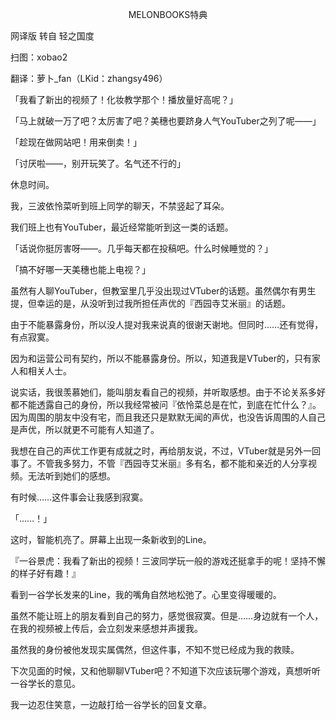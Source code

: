 <p align="center">MELONBOOKS特典</p>

网译版 转自 轻之国度

扫图：xobao2

翻译：萝卜_fan（LKid：zhangsy496）

「我看了新出的视频了！化妆教学那个！播放量好高呢？」

「马上就破一万了吧？太厉害了吧？美穗也要跻身人气YouTuber之列了呢——」

「趁现在做网站吧！用来倒卖！」

「讨厌啦——，别开玩笑了。名气还不行的」

休息时间。

我，三波依怜菜听到班上同学的聊天，不禁竖起了耳朵。

我们班上也有YouTuber，最近经常能听到这一类的话题。

「话说你挺厉害呀——。几乎每天都在投稿吧。什么时候睡觉的？」

「搞不好哪一天美穗也能上电视？」

虽然有人聊YouTuber，但教室里几乎没出现过VTuber的话题。虽然偶尔有男生提，但幸运的是，从没听到过我所担任声优的『西园寺艾米丽』的话题。

由于不能暴露身份，所以没人提对我来说真的很谢天谢地。但同时……还有觉得，有点寂寞。

因为和运营公司有契约，所以不能暴露身份。所以，知道我是VTuber的，只有家人和相关人士。

说实话，我很羡慕她们，能叫朋友看自己的视频，并听取感想。由于不论关系多好都不能透露自己的身份，所以我经常被问『依怜菜总是在忙，到底在忙什么？』。因为周围的朋友中没有宅，而且我还只是默默无闻的声优，也没告诉周围的人自己是声优，所以就更不可能有人知道了。

我想在自己的声优工作更有成就之时，再给朋友说，不过，VTuber就是另外一回事了。不管我多努力，不管『西园寺艾米丽』多有名，都不能和亲近的人分享视频。无法听到她们的感想。

有时候……这件事会让我感到寂寞。

「……！」

这时，智能机亮了。屏幕上出现一条新收到的Line。

『一谷景虎：我看了新出的视频！三波同学玩一般的游戏还挺拿手的呢！坚持不懈的样子好有趣！』

看到一谷学长发来的Line，我的嘴角自然地松弛了。心里变得暖暖的。

虽然不能让班上的朋友看到自己的努力，感觉很寂寞。但是……身边就有一个人，在我的视频被上传后，会立刻发来感想并声援我。

虽然我的身份被他发现实属偶然，但这件事，不知不觉已经成为我的救赎。

下次见面的时候，又和他聊聊VTuber吧？不知道下次应该玩哪个游戏，真想听听一谷学长的意见。

我一边忍住笑意，一边敲打给一谷学长的回复文章。

